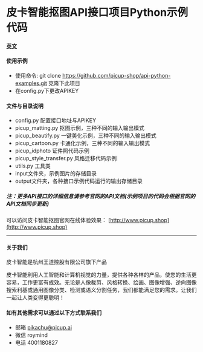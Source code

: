 # 皮卡智能抠图API接口项目Python示例代码

#### [英文](./README.md)

#### 使用示例
- 使用命令: git clone https://github.com/picup-shop/api-python-examples.git 克隆下此项目
- 在config.py下更改APIKEY

#### 文件与目录说明

- config.py 配置接口地址与APIKEY
- picup_matting.py 抠图示例，三种不同的输入输出模式
- picup_beautify.py 一键美化示例，三种不同的输入输出模式
- picup_cartoon.py 卡通化示例，三种不同的输入输出模式
- picup_idphoto 证件照代码示例
- picup_style_transfer.py 风格迁移代码示例
- utils.py 工具类
- input文件夹，示例图片的存储目录
- output文件夹，各种接口示例代码运行的输出存储目录

##### 注：更多API接口的详细信息请参考官网的API文档(示例项目的代码会根据官网的API文档同步更新)
可以访问皮卡智能抠图官网在线体验效果： [http://www.picup.shop](http://www.picup.shop)

---
#### 关于我们
皮卡智能是杭州王道控股有限公司旗下产品

皮卡智能利用人工智能和计算机视觉的力量，提供各种各样的产品，使您的生活更容易，工作更富有成效。无论是人像裁剪、风格转换、绘画、图像增强、逆向图像搜索利基或通用图像分类、检测或语义分割任务，我们都能满足您的需求。让我们一起让人类变得更聪明！

#### 如有其他需求可以通过以下方式联系我们
- 邮箱
pikachu@picup.ai
- 微信
roymind
- 电话
4001180827
